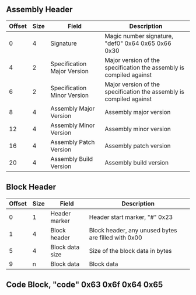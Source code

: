 ## Assembly Header

Offset  | Size  | Field                         | Description
---     | ---   | ---                           | ---
0       | 4     | Signature                     | Magic number signature, "def0" 0x64 0x65 0x66 0x30
4       | 2     | Specification Major Version   | Major version of the specification the assembly is compiled against
6       | 2     | Specification Minor Version   | Major version of the specification the assembly is compiled against
8       | 4     | Assembly Major Version        | Assembly major version
12      | 4     | Assembly Minor Version        | Assembly minor version
16      | 4     | Assembly Patch Version        | Assembly patch version
20      | 4     | Assembly Build Version        | Assembly build version

## Block Header

Offset  | Size  | Field           | Description
---     | ---   | ---             | ---
0       | 1     | Header marker   | Header start marker, "#" 0x23
1       | 4     | Block header    | Block header, any unused bytes are filled with 0x00
5       | 4     | Block data size | Size of the block data in bytes
9       | n     | Block data      | Block data

## Code Block, "code" 0x63 0x6f 0x64 0x65
